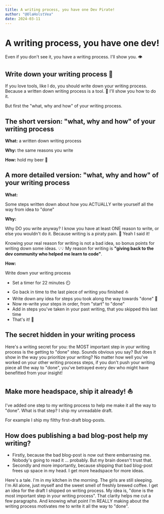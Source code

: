 ```yaml
---
title: A writing process, you have one Dev Pirate!
author: "@OlaHolstVea"
date: 2024-03-11
---
```


# A writing process, you have one dev!

Even if you don't see it, you have a writing process. I'll show you. 👁️

## Write down your writing process 🔧

If you love tools, like I do, you should write down your writing process. Because a written down writing process is a tool. 🔧 I'll show you how to do it.

But first the "what, why and how" of your writing process.

## The short version: "what, why and how" of your writing process

**What:** a written down writing process

**Why:** the same reasons you write

**How:** hold my beer 🍺

## A more detailed version: "what, why and how" of your writing process

**What:**

Some steps written down about how you ACTUALLY write yourself all the way from idea to "done"

**Why:**

Why DO you write anyway? I know you have at least ONE reason to write, or else you wouldn't do it. Because writing is a piraty pain. 🤮 Yeah I said it!

Knowing your real reason for writing is not a bad idea, so bonus points for writing down some ideas. 💡💡 My reason for writing is **"giving back to the dev community who helped me learn to code"**.

**How:**

Write down your writing process

- Set a timer for 22 minutes ⏲️
- Go back in time to the last piece of writing you finished ⛵
- Write down any idea for steps you took along the way towards "done" 📖
- Now re-write your steps in order, from "start" to "done"
- Add in steps you've taken in your past writing, that you skipped this last time
- That's it! 🥳

## The secret hidden in your writing process

Here's a writing secret for you: the MOST important step in your writing process is the getting to "done" step. Sounds obvious you say? But does it show in the way you prioritize your writing? No matter how well you've worked on your other writing process steps, if you don't push your writing piece all the way to "done", you've betrayed every dev who might have benefitted from your insight!

## Make more headspace, ship it already! ⛵

I've added one step to my writing process to help me make it all the way to "done". What is that step? I ship my unreadable draft.

For example I ship my filthy first-draft blog-posts.

## How does publishing a bad blog-post help my writing?

- Firstly, because the bad blog-post is now out there embarrasing me. Nobody's going to read it ... probably. But my brain doesn't trust that.
- Secondly and more importantly, because shipping that bad blog-post frees up space in my head. I get more headspace for more ideas.

Here's a tale. I'm in my kitchen in the morning. The girls are still sleeping. I'm All alone, just myself and the sweet smell of freshly brewed coffee. I get an idea for the draft I shipped on writing process. My idea is, "done is the most important step in your writing process". That clarity helps me cut a few paragraphs. And knowing what point I'm REALLY making about the writing process motivates me to write it all the way to "done".
